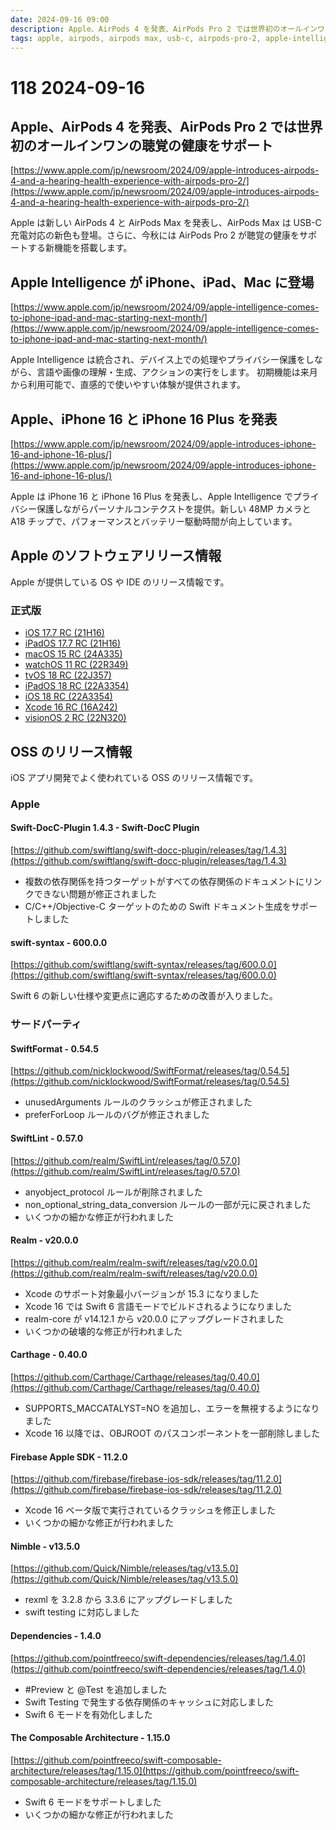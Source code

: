 ```yaml
---
date: 2024-09-16 09:00
description: Apple、AirPods 4 を発表、AirPods Pro 2 では世界初のオールインワンの聴覚の健康をサポート、Apple Intelligence が iPhone、iPad、Mac に登場、ほか
tags: apple, airpods, airpods max, usb-c, airpods-pro-2, apple-intelligence, iphone, ipados, macos, watchos, tvos, xcode, visionos, swift-docc-plugin, swift, swift-testing, swift-syntax, swiftformat, swiftlint, realm, carthage, firebase-ios-sdk, nimble, swift-dependencies, swift-composable-architecture
---
```

# 118 2024-09-16

## Apple、AirPods 4 を発表、AirPods Pro 2 では世界初のオールインワンの聴覚の健康をサポート

[https://www.apple.com/jp/newsroom/2024/09/apple-introduces-airpods-4-and-a-hearing-health-experience-with-airpods-pro-2/](https://www.apple.com/jp/newsroom/2024/09/apple-introduces-airpods-4-and-a-hearing-health-experience-with-airpods-pro-2/)

Apple は新しい AirPods 4 と AirPods Max を発表し、AirPods Max は USB-C 充電対応の新色も登場。さらに、今秋には AirPods Pro 2 が聴覚の健康をサポートする新機能を搭載します。

## Apple Intelligence が iPhone、iPad、Mac に登場

[https://www.apple.com/jp/newsroom/2024/09/apple-intelligence-comes-to-iphone-ipad-and-mac-starting-next-month/](https://www.apple.com/jp/newsroom/2024/09/apple-intelligence-comes-to-iphone-ipad-and-mac-starting-next-month/)

Apple Intelligence は統合され、デバイス上での処理やプライバシー保護をしながら、言語や画像の理解・生成、アクションの実行をします。
初期機能は来月から利用可能で、直感的で使いやすい体験が提供されます。

## Apple、iPhone 16 と iPhone 16 Plus を発表

[https://www.apple.com/jp/newsroom/2024/09/apple-introduces-iphone-16-and-iphone-16-plus/](https://www.apple.com/jp/newsroom/2024/09/apple-introduces-iphone-16-and-iphone-16-plus/)

Apple は iPhone 16 と iPhone 16 Plus を発表し、Apple Intelligence でプライバシー保護しながらパーソナルコンテクストを提供。新しい 48MP カメラと A18 チップで、パフォーマンスとバッテリー駆動時間が向上しています。

## Apple のソフトウェアリリース情報

Apple が提供している OS や IDE のリリース情報です。

### 正式版

- [iOS 17.7 RC (21H16)](https://developer.apple.com/news/releases/?id=09092024h)
- [iPadOS 17.7 RC (21H16)](https://developer.apple.com/news/releases/?id=09092024g)
- [macOS 15 RC (24A335)](https://developer.apple.com/news/releases/?id=09092024f)
- [watchOS 11 RC (22R349)](https://developer.apple.com/news/releases/?id=09092024e)
- [tvOS 18 RC (22J357)](https://developer.apple.com/news/releases/?id=09092024d)
- [iPadOS 18 RC (22A3354)](https://developer.apple.com/news/releases/?id=09092024b)
- [iOS 18 RC (22A3354)](https://developer.apple.com/news/releases/?id=09092024a)
- [Xcode 16 RC (16A242)](https://developer.apple.com/news/releases/?id=09092024i)
- [visionOS 2 RC (22N320)](https://developer.apple.com/news/releases/?id=09092024f)

## OSS のリリース情報

iOS アプリ開発でよく使われている OSS のリリース情報です。

### Apple

#### Swift-DocC-Plugin 1.4.3 - Swift-DocC Plugin

[https://github.com/swiftlang/swift-docc-plugin/releases/tag/1.4.3](https://github.com/swiftlang/swift-docc-plugin/releases/tag/1.4.3)

- 複数の依存関係を持つターゲットがすべての依存関係のドキュメントにリンクできない問題が修正されました
- C/C++/Objective-C ターゲットのための Swift ドキュメント生成をサポートしました

#### swift-syntax - 600.0.0

[https://github.com/swiftlang/swift-syntax/releases/tag/600.0.0](https://github.com/swiftlang/swift-syntax/releases/tag/600.0.0)

Swift 6 の新しい仕様や変更点に適応するための改善が入りました。

### サードパーティ

#### SwiftFormat - 0.54.5

[https://github.com/nicklockwood/SwiftFormat/releases/tag/0.54.5](https://github.com/nicklockwood/SwiftFormat/releases/tag/0.54.5)

- unusedArguments ルールのクラッシュが修正されました
- preferForLoop ルールのバグが修正されました

#### SwiftLint - 0.57.0

[https://github.com/realm/SwiftLint/releases/tag/0.57.0](https://github.com/realm/SwiftLint/releases/tag/0.57.0)

- anyobject_protocol ルールが削除されました
- non_optional_string_data_conversion ルールの一部が元に戻されました
- いくつかの細かな修正が行われました

#### Realm - v20.0.0

[https://github.com/realm/realm-swift/releases/tag/v20.0.0](https://github.com/realm/realm-swift/releases/tag/v20.0.0)

- Xcode のサポート対象最小バージョンが 15.3 になりました
- Xcode 16 では Swift 6 言語モードでビルドされるようになりました
- realm-core が v14.12.1 から v20.0.0 にアップグレードされました
- いくつかの破壊的な修正が行われました

#### Carthage - 0.40.0

[https://github.com/Carthage/Carthage/releases/tag/0.40.0](https://github.com/Carthage/Carthage/releases/tag/0.40.0)

- SUPPORTS_MACCATALYST=NO を追加し、エラーを無視するようになりました
- Xcode 16 以降では、OBJROOT のパスコンポーネントを一部削除しました

#### Firebase Apple SDK - 11.2.0

[https://github.com/firebase/firebase-ios-sdk/releases/tag/11.2.0](https://github.com/firebase/firebase-ios-sdk/releases/tag/11.2.0)

- Xcode 16 ベータ版で実行されているクラッシュを修正しました 
- いくつかの細かな修正が行われました

#### Nimble - v13.5.0

[https://github.com/Quick/Nimble/releases/tag/v13.5.0](https://github.com/Quick/Nimble/releases/tag/v13.5.0)

- rexml を 3.2.8 から 3.3.6 にアップグレードしました
- swift testing に対応しました

#### Dependencies - 1.4.0

[https://github.com/pointfreeco/swift-dependencies/releases/tag/1.4.0](https://github.com/pointfreeco/swift-dependencies/releases/tag/1.4.0)

- #Preview と @Test を追加しました
- Swift Testing で発生する依存関係のキャッシュに対応しました
- Swift 6 モードを有効化しました


#### The Composable Architecture - 1.15.0

[https://github.com/pointfreeco/swift-composable-architecture/releases/tag/1.15.0](https://github.com/pointfreeco/swift-composable-architecture/releases/tag/1.15.0)

- Swift 6 モードをサポートしました
- いくつかの細かな修正が行われました
